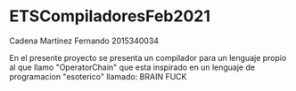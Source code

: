 # ETSCompiladoresFeb2021
Cadena Martinez Fernando
2015340034

En el presente proyecto se presenta un compilador para un lenguaje propio al que llamo "OperatorChain" que esta inspirado en un lenguaje de programacion "esoterico" llamado: BRAIN FUCK

